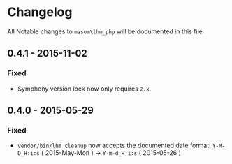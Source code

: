 # Changelog

All Notable changes to `masom\lhm_php` will be documented in this file

## 0.4.1 - 2015-11-02

### Fixed
- Symphony version lock now only requires `2.x`.

## 0.4.0 - 2015-05-29

### Fixed
- `vendor/bin/lhm cleanup` now accepts the documented date format: `Y-M-D_H:i:s`  ( 2015-May-Mon ) -> `Y-m-d_H:i:s` ( 2015-05-26 )
